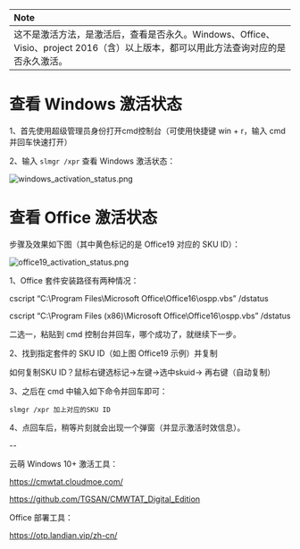 |**Note**|
|:-------|
|这不是激活方法，是激活后，查看是否永久。Windows、Office、Visio、project 2016（含）以上版本，都可以用此方法查询对应的是否永久激活。|

# 查看 Windows 激活状态

1、首先使用超级管理员身份打开cmd控制台（可使用快捷键 win + r，输入 cmd 并回车快速打开）

2、输入 `slmgr /xpr` 查看 Windows 激活状态：

<img alt="windows_activation_status.png" src="http://windows-media.knowledge.ituknown.cn/activation_status/windows_activation_status.png">

# 查看 Office 激活状态

步骤及效果如下图（其中黄色标记的是 Office19 对应的 SKU ID）：

![office19_activation_status.png](http://windows-media.knowledge.ituknown.cn/activation_status/office19_activation_status.png)

1、Office 套件安装路径有两种情况：

cscript “C:\Program Files\Microsoft Office\Office16\ospp.vbs” /dstatus

cscript “C:\Program Files (x86)\Microsoft Office\Office16\ospp.vbs” /dstatus

二选一，粘贴到 cmd 控制台并回车，哪个成功了，就继续下一步。

2、找到指定套件的 SKU ID（如上图 Office19 示例）并复制

如何复制SKU ID？鼠标右键选标记->左键->选中skuid-> 再右键（自动复制）

3、之后在 cmd 中输入如下命令并回车即可：

`slmgr /xpr 加上对应的SKU ID`

4、点回车后，稍等片刻就会出现一个弹窗（并显示激活时效信息）。

--

云萌 Windows 10+ 激活工具：

https://cmwtat.cloudmoe.com/

https://github.com/TGSAN/CMWTAT_Digital_Edition

Office 部署工具：

https://otp.landian.vip/zh-cn/